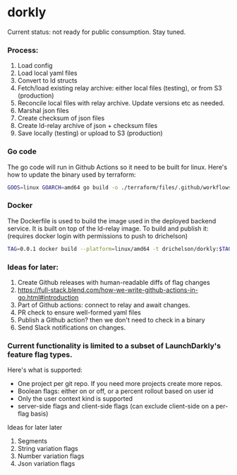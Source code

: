 # dorkly
Current status: not ready for public consumption. Stay tuned.

### Process:
1. Load config
2. Load local yaml files
3. Convert to ld structs
4. Fetch/load existing relay archive: either local files (testing), or from S3 (production)
5. Reconcile local files with relay archive. Update versions etc as needed.
6. Marshal json files
7. Create checksum of json files
8. Create ld-relay archive of json + checksum files
9. Save locally (testing) or upload to S3 (production)


### Go code
The go code will run in Github Actions so it need to be built for linux. Here's how to update the binary used by terraform:
```bash
GOOS=linux GOARCH=amd64 go build -o ./terraform/files/.github/workflows/dorkly ./cmd/dorkly
```

### Docker
The Dockerfile is used to build the image used in the deployed backend service. It is built on top of the ld-relay image.
To build and publish it: (requires docker login with permissions to push to drichelson)
```bash
TAG=0.0.1 docker build --platform=linux/amd64 -t drichelson/dorkly:$TAG ./docker/ && docker push drichelson/dorkly:$TAG
```

### Ideas for later:
1. Create Github releases with human-readable diffs of flag changes
2. https://full-stack.blend.com/how-we-write-github-actions-in-go.html#introduction
2. Part of Github actions: connect to relay and await changes.
3. PR check to ensure well-formed yaml files
4. Publish a Github action? then we don't need to check in a binary
5. Send Slack notifications on changes.


### Current functionality is limited to a subset of LaunchDarkly's feature flag types.
Here's what is supported:
- One project per git repo. If you need more projects create more repos.
- Boolean flags: either on or off, or a percent rollout based on user id
- Only the user context kind is supported
- server-side flags and client-side flags (can exclude client-side on a per-flag basis)

Ideas for later later
1. Segments
2. String variation flags
3. Number variation flags
4. Json variation flags
